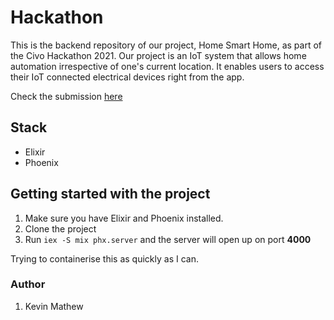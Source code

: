 # Hackathon

This is the backend repository of our project, Home Smart Home, as part of the Civo Hackathon 2021.
Our project is an IoT system that allows home automation irrespective of one's current location. 
It enables users to access their IoT connected electrical devices right from the app.

Check the submission [here](https://devpost.com/software/home-smart-home-h2s)


## Stack
- Elixir
- Phoenix

## Getting started with the project
1. Make sure you have Elixir and Phoenix installed.
2. Clone the project
3. Run `iex -S mix phx.server` and the server will open up on port **4000**


Trying to containerise this as quickly as I can.

### Author
1. Kevin Mathew
